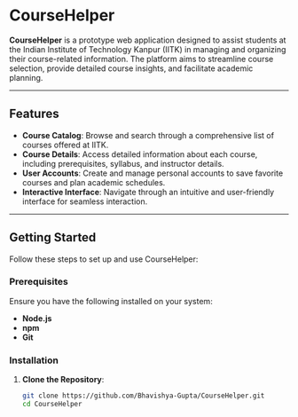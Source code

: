 # CourseHelper

**CourseHelper** is a prototype web application designed to assist students at the Indian Institute of Technology Kanpur (IITK) in managing and organizing their course-related information. The platform aims to streamline course selection, provide detailed course insights, and facilitate academic planning.

---

## Features

- **Course Catalog**: Browse and search through a comprehensive list of courses offered at IITK.
- **Course Details**: Access detailed information about each course, including prerequisites, syllabus, and instructor details.
- **User Accounts**: Create and manage personal accounts to save favorite courses and plan academic schedules.
- **Interactive Interface**: Navigate through an intuitive and user-friendly interface for seamless interaction.

---

## Getting Started

Follow these steps to set up and use CourseHelper:

### Prerequisites

Ensure you have the following installed on your system:

- **Node.js**
- **npm**
- **Git**

### Installation

1. **Clone the Repository**:

   ```bash
   git clone https://github.com/Bhavishya-Gupta/CourseHelper.git
   cd CourseHelper
